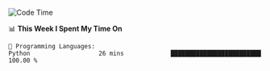 <!--START_SECTION:waka-->
![Code Time](http://img.shields.io/badge/Code%20Time-1%2C063%20hrs%202%20mins-blue)

📊 **This Week I Spent My Time On** 

```text
💬 Programming Languages: 
Python                   26 mins             █████████████████████████   100.00 % 
```


<!--END_SECTION:waka-->